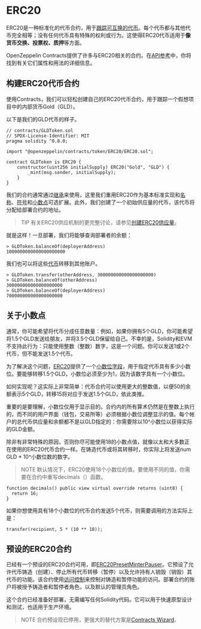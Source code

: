 # ERC20
ERC20是一种标准化的代币合约，用于[跟踪可互换的代币](../Tokens.md#不同类型的代币)。每个代币都与其他代币完全相等；没有任何代币具有特殊的权利或行为。这使得ERC20代币适用于**像货币交换、投票权、质押**等方面。

OpenZeppelin Contracts提供了许多与ERC20相关的合约。在[API参考](../../API/ERC20.md)中，你将找到有关它们属性和用法的详细信息。

## 构建ERC20代币合约

使用Contracts，我们可以轻松创建自己的ERC20代币合约，用于跟踪一个假想项目中的内部货币Gold（GLD）。

以下是我们的GLD代币的样子。
```
// contracts/GLDToken.sol
// SPDX-License-Identifier: MIT
pragma solidity ^0.8.0;

import "@openzeppelin/contracts/token/ERC20/ERC20.sol";

contract GLDToken is ERC20 {
    constructor(uint256 initialSupply) ERC20("Gold", "GLD") {
        _mint(msg.sender, initialSupply);
    }
}
```

我们的合约通常通过[继承](https://solidity.readthedocs.io/en/latest/contracts.html#inheritance)来使用，这里我们重用ERC20作为基本标准实现和[名称](../../API/ERC20.md#name-→-string)、[符号](../../API/ERC20.md#symbol-→-string)和[小数点](../../API/ERC20.md#decimals-→-uint8)可选扩展。此外，我们创建了一个初始供应量的代币，该代币将分配给部署合约的地址。

> TIP
有关ERC20供应机制的更完整讨论，请参见[创建ERC20供应量](./Creating%20Supply/Creating-Supply.md)。

就是这样！一旦部署，我们将能够查询部署者的余额：
```
> GLDToken.balanceOf(deployerAddress)
1000000000000000000000
```

我们也可以将这些[代币](../../API/ERC20.md#transferaddress-to-uint256-amount-→-bool)转移到其他账户。
```
> GLDToken.transfer(otherAddress, 300000000000000000000)
> GLDToken.balanceOf(otherAddress)
300000000000000000000
> GLDToken.balanceOf(deployerAddress)
700000000000000000000
```

## 关于小数点

通常，你可能希望将代币分成任意数量：例如，如果你拥有5个GLD，你可能希望将1.5个GLD发送给朋友，并将3.5个GLD保留给自己。不幸的是，Solidity和EVM不支持此行为：只能使用整数（整数）数字，这是一个问题。你可以发送1或2个代币，但不能发送1.5个代币。

为了解决这个问题，[ERC20](../../API/ERC20.md#erc20)提供了一个[小数位字段](../../API/ERC20.md#decimals-→-uint8)，用于指定代币具有多少小数位。要能够转移1.5个GLD，小数位必须至少为1，因为该数字具有一个小数位。

如何实现呢？这实际上非常简单：代币合约可以使用更大的整数值，以便50的余额表示5个GLD，转移15将对应于发送1.5个GLD，依此类推。

重要的是要理解，小数位仅用于显示目的。合约内的所有算术仍然是在整数上执行的，而不同的用户界面（钱包，交易所等）必须根据小数位调整显示的值。每个帐户的总代币供应量和余额都不是以GLD指定的：你需要除以10^小数位以获得实际的GLD金额。

除非有非常特殊的原因，否则你尽可能使用18的小数点值，就像以太和大多数正在使用的ERC20代币合约一样。在铸造代币或将其转移时，你实际上将发送num GLD * 10^小数位数的数字。

> NOTE
默认情况下，ERC20使用18个小数位的值。要使用不同的值，你需要在合约中重写decimals（）函数。
```
function decimals() public view virtual override returns (uint8) {
  return 16;
}
```

如果你想使用具有18个小数位的代币合约发送5个代币，则需要调用的方法实际上是：
```
transfer(recipient, 5 * (10 ** 18));
```

## 预设的ERC20合约
已经有一个预设的ERC20合约可用，即[ERC20PresetMinterPauser](https://github.com/OpenZeppelin/openzeppelin-contracts/blob/release-v4.7/contracts/token/ERC20/presets/ERC20PresetMinterPauser.sol)。它预设了允许代币铸造（创建）、停止所有代币转移（暂停）以及允许持有人销毁（销毁）其代币的功能。该合约使用[访问控制](../../Access-Control.md)来控制对铸造和暂停功能的访问。部署合约的账户将被授予铸造者和暂停者角色，以及默认的管理员角色。

这个合约已经准备好部署，无需编写任何Solidity代码。它可以用于快速原型设计和测试，也适用于生产环境。

> NOTE
合约预设现已停用，更强大的替代方案是[Contracts Wizard](https://wizard.openzeppelin.com/)。